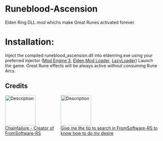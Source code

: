 # Runeblood-Ascension
Elden Ring DLL mod whichs make Great Runes activated forever.

# Installation:
Inject the compiled runeblood_ascension.dll into eldenring.exe using your preferred injector ([Mod Engine 3](https://github.com/garyttierney/me3/releases), [Elden Mod Loader](https://www.nexusmods.com/eldenring/mods/117), [LazyLoader](https://www.nexusmods.com/darksouls3/mods/677))
Launch the game.
Great Rune effects will be always active without consuming Rune Arcs.

## Credits

<p align="left" style="display: flex; justify-content: space-between">
    <a href="https://github.com/vswarte" ><img src="https://avatars.githubusercontent.com/u/6827387?v=4" alt="Description" width="100"></br>Chainfailure - Creator of FromSoftware-RS</br></a>
    <a href="https://github.com/chozandrias76" ><img src="https://avatars.githubusercontent.com/u/2087677?v=4" alt="Description" width="100"></br>Give me the tip to search in FromSoftware-RS to know how to do my desire</br></a>
</p>
